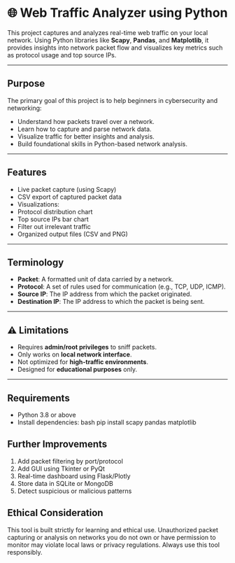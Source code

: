 # 🌐 Web Traffic Analyzer using Python

This project captures and analyzes real-time web traffic on your local network. Using Python libraries like **Scapy**, **Pandas**, and **Matplotlib**, it provides insights into network packet flow and visualizes key metrics such as protocol usage and top source IPs.

---

##  Purpose

The primary goal of this project is to help beginners in cybersecurity and networking:
- Understand how packets travel over a network.
- Learn how to capture and parse network data.
- Visualize traffic for better insights and analysis.
- Build foundational skills in Python-based network analysis.

---

##  Features

-  Live packet capture (using Scapy)
-  CSV export of captured packet data
-  Visualizations:
  - Protocol distribution chart
  - Top source IPs bar chart
-  Filter out irrelevant traffic
-  Organized output files (CSV and PNG)

---

##  Terminology

- **Packet**: A formatted unit of data carried by a network.
- **Protocol**: A set of rules used for communication (e.g., TCP, UDP, ICMP).
- **Source IP**: The IP address from which the packet originated.
- **Destination IP**: The IP address to which the packet is being sent.

---

## ⚠ Limitations

- Requires **admin/root privileges** to sniff packets.
- Only works on **local network interface**.
- Not optimized for **high-traffic environments**.
- Designed for **educational purposes** only.

---

##  Requirements

- Python 3.8 or above  
- Install dependencies:
bash
pip install scapy pandas matplotlib

## Further Improvements
1. Add packet filtering by port/protocol
2. Add GUI using Tkinter or PyQt
3. Real-time dashboard using Flask/Plotly
4. Store data in SQLite or MongoDB
5. Detect suspicious or malicious patterns

## Ethical Consideration
This tool is built strictly for learning and ethical use. Unauthorized packet capturing or analysis on networks you do not own or have permission to monitor may violate local laws or privacy regulations. Always use this tool responsibly.
